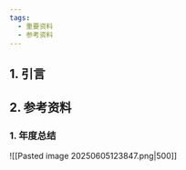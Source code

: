 ```yaml
---
tags:
  - 重要资料
  - 参考资料
---
```

## 1. 引言 


## 2. 参考资料 
### 1. 年度总结 
![[Pasted image 20250605123847.png|500]]